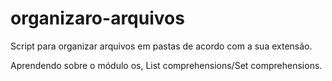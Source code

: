 # organizaro-arquivos
Script para organizar arquivos em pastas de acordo com a sua extensão.

Aprendendo sobre o módulo os, List comprehensions/Set comprehensions.



